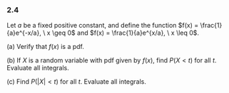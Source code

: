 ### 2.4
Let $a$ be a fixed positive constant, and define the function $f(x) = \frac{1}{a}e^{-x/a}, \ x \geq 0$ and $f(x) = \frac{1}{a}e^{x/a}, \ x \leq 0$.

(a) Verify that $f(x)$ is a pdf.

(b) If $X$ is a random variable with pdf given by $f(x)$, find $P(X < t)$ for all $t$. Evaluate all integrals.

(c) Find $P(|X| < t)$ for all $t$. Evaluate all integrals.
